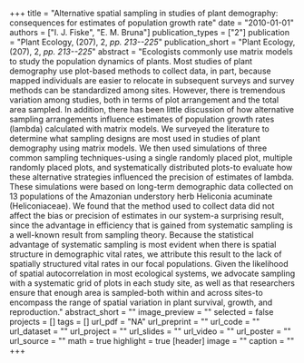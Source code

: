 +++
title = "Alternative spatial sampling in studies of plant demography: consequences for estimates of population growth rate"
date = "2010-01-01"
authors = ["I. J. Fiske", "E. M. Bruna"]
publication_types = ["2"]
publication = "Plant Ecology, (207), 2, _pp. 213--225_"
publication_short = "Plant Ecology, (207), 2, _pp. 213--225_"
abstract = "Ecologists commonly use matrix models to study the population dynamics of plants. Most studies of plant demography use plot-based methods to collect data, in part, because mapped individuals are easier to relocate in subsequent surveys and survey methods can be standardized among sites. However, there is tremendous variation among studies, both in terms of plot arrangement and the total area sampled. In addition, there has been little discussion of how alternative sampling arrangements influence estimates of population growth rates (lambda) calculated with matrix models. We surveyed the literature to determine what sampling designs are most used in studies of plant demography using matrix models. We then used simulations of three common sampling techniques-using a single randomly placed plot, multiple randomly placed plots, and systematically distributed plots-to evaluate how these alternative strategies influenced the precision of estimates of lambda. These simulations were based on long-term demographic data collected on 13 populations of the Amazonian understory herb Heliconia acuminate (Heliconiaceae). We found that the method used to collect data did not affect the bias or precision of estimates in our system-a surprising result, since the advantage in efficiency that is gained from systematic sampling is a well-known result from sampling theory. Because the statistical advantage of systematic sampling is most evident when there is spatial structure in demographic vital rates, we attribute this result to the lack of spatially structured vital rates in our focal populations. Given the likelihood of spatial autocorrelation in most ecological systems, we advocate sampling with a systematic grid of plots in each study site, as well as that researchers ensure that enough area is sampled-both within and across sites-to encompass the range of spatial variation in plant survival, growth, and reproduction."
abstract_short = ""
image_preview = ""
selected = false
projects = []
tags = []
url_pdf = "NA"
url_preprint = ""
url_code = ""
url_dataset = ""
url_project = ""
url_slides = ""
url_video = ""
url_poster = ""
url_source = ""
math = true
highlight = true
[header]
image = ""
caption = ""
+++
